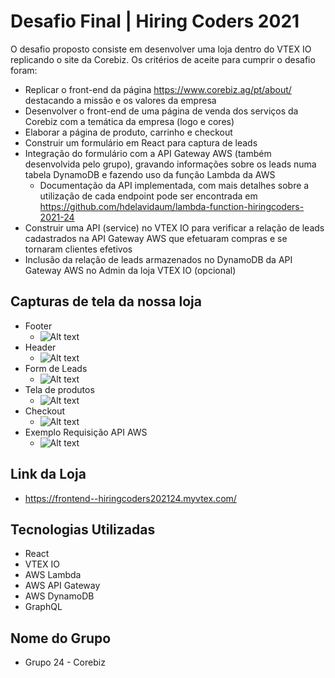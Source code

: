 # Desafio Final | Hiring Coders 2021
O desafio proposto consiste em desenvolver uma loja dentro do VTEX IO replicando o site da Corebiz. Os critérios de aceite para cumprir o desafio foram:

* Replicar o front-end da página https://www.corebiz.ag/pt/about/ destacando a missão e os valores da empresa
* Desenvolver o front-end de uma página de venda dos serviços da Corebiz com a temática da empresa (logo e cores)
* Elaborar a página de produto, carrinho e checkout
* Construir um formulário em React para captura de leads
* Integração do formulário com a API Gateway AWS (também desenvolvida pelo grupo), gravando informações sobre os leads numa tabela DynamoDB e fazendo uso da função Lambda da AWS
  * Documentação da API implementada, com mais detalhes sobre a utilização de cada endpoint pode ser encontrada em https://github.com/hdelavidaum/lambda-function-hiringcoders-2021-24
* Construir uma API (service) no VTEX IO para verificar a relação de leads cadastrados na API Gateway AWS que efetuaram compras e se tornaram clientes efetivos
* Inclusão da relação de leads armazenados no DynamoDB da API Gateway AWS no Admin da loja VTEX IO (opcional)

## Capturas de tela da nossa loja

* Footer
  * ![Alt text](/../screenshots/footer.png?raw=true "Optional Title")
* Header
  * ![Alt text](/../screenshots/header.png?raw=true "Optional Title")
* Form de Leads
  * ![Alt text](/../screenshots/form.png?raw=true "Optional Title")
* Tela de produtos
  * ![Alt text](/../screenshots/produtos.png?raw=true "Optional Title")
* Checkout
  * ![Alt text](/../screenshots/checkout.png?raw=true "Optional Title")
* Exemplo Requisição API AWS
  * ![Alt text](/../screenshots/api-aws.png?raw=true "Optional Title")

## Link da Loja

* https://frontend--hiringcoders202124.myvtex.com/

## Tecnologias Utilizadas

* React
* VTEX IO
* AWS Lambda
* AWS API Gateway
* AWS DynamoDB
* GraphQL

## Nome do Grupo
* Grupo 24 - Corebiz
